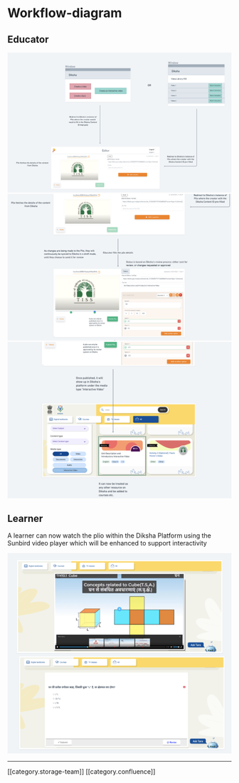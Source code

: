 # Workflow-diagram

## Educator

![](<../../../../Others/interactivevideo-unknown/images/storage/Screenshot 2021-04-02 at 12.06.06 PM.png>) ![](<../../../../Others/interactivevideo-unknown/images/storage/Screenshot 2021-04-02 at 12.17.46 PM.png>) ![](<../../../../Others/interactivevideo-unknown/images/storage/Screenshot 2021-04-02 at 12.19.56 PM.png>)

## Learner

A learner can now watch the plio within the Diksha Platform using the Sunbird video player which will be enhanced to support interactivity

![](<../../../../Others/interactivevideo-unknown/images/storage/Screenshot 2021-04-02 at 12.26.07 PM.png>)

***

\[\[category.storage-team]] \[\[category.confluence]]

